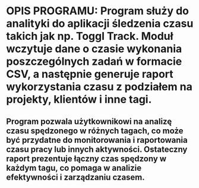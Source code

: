 # OPIS PROGRAMU: Program służy do analityki do aplikacji śledzenia czasu takich jak np. Toggl Track. Moduł wczytuje dane o czasie wykonania poszczególnych zadań w formacie CSV, a następnie generuje raport wykorzystania czasu z podziałem na projekty, klientów i inne tagi.



## Program pozwala użytkownikowi na analizę czasu spędzonego w różnych tagach, co może być przydatne do monitorowania i raportowania czasu pracy lub innych aktywności. Ostateczny raport prezentuje łączny czas spędzony w każdym tagu, co pomaga w analizie efektywności i zarządzaniu czasem.









